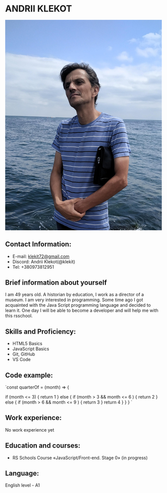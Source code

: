 # **ANDRII KLEKOT**

![name](/image.jpg)

## Contact Information:

* E-mail: klekit72@gmail.com
* Discord: Andrii Klekot(@klekit)
* Tel: +380973812951

## Brief information about yourself

I am 49 years old. A historian by education, I work as a director of a museum. I am very interested in programming. Some time ago I got acquainted with the Java Script programming language and decided to learn it. One day I will be able to become a developer and will help me with this rsschool.

## Skills and Proficiency:

* HTML5 Basics
* JavaScript Basics
* Git, GitHub
* VS Code

## Code example:

`const quarterOf = (month) => {

   if (month <= 3) {
    return 1
  } else {
    if (month > 3 && month <= 6 ) {
      return 2
    } else {
      if (month > 6 && month <= 9 ) {
        return 3
    }
    return 4
  }
}
}
`
## Work experience:
No work experience yet

## Education and courses:

* RS Schools Course «JavaScript/Front-end. Stage 0» (in progress)

## Language:

English level - A1


